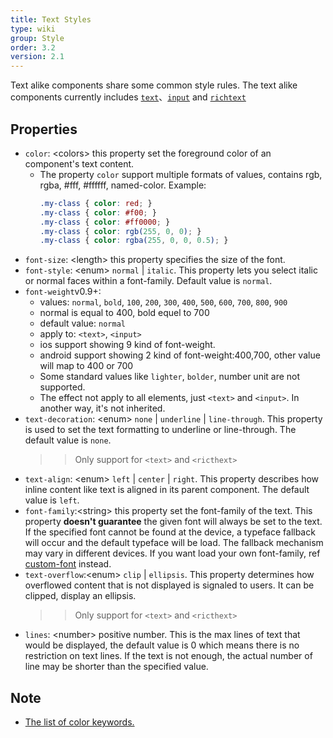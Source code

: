 ```yaml
---
title: Text Styles
type: wiki
group: Style
order: 3.2
version: 2.1
---
```


<!-- toc -->

Text alike components share some common style rules. The text alike components currently includes [`text`](../references/components/text.html)、[`input`](../references/components/input.html) and [`richtext`](../references/components/richtext.html)

## Properties

- `color`: &lt;colors&gt; this property set the foreground color of an component's text content.
    * The property `color` support multiple formats of values, contains rgb, rgba, #fff, #ffffff, named-color. Example:
        ```css
        .my-class { color: red; }
        .my-class { color: #f00; }
        .my-class { color: #ff0000; }
        .my-class { color: rgb(255, 0, 0); }
        .my-class { color: rgba(255, 0, 0, 0.5); }
        ```
- `font-size`: &lt;length&gt; this property specifies the size of the font.
- `font-style`: &lt;enum&gt; `normal` | `italic`. This property lets you select italic or normal faces within a font-family. Default value is `normal`.
- `font-weight`<span class="api-version">v0.9+</span>:
  * values: `normal`, `bold`, `100`, `200`, `300`, `400`, `500`, `600`, `700`, `800`, `900`
  * normal is equal to 400, bold equel to 700
  * default value: `normal`
  * apply to: `<text>`, `<input>`
  * ios support showing 9 kind of font-weight.
  * android support showing 2 kind of font-weight:400,700, other value will map to 400 or 700
  * Some standard values like `lighter`, `bolder`, number unit are not supported.
  * The effect not apply to all elements, just `<text>` and `<input>`. In another way, it's not inherited.
- `text-decoration`: &lt;enum&gt; `none` | `underline` | `line-through`. This property is used to set the text formatting to underline or line-through. The default value is `none`.
    >> Only support for `<text>` and `<ricthext>`
- `text-align`: &lt;enum&gt; `left` | `center` | `right`. This property describes how inline content like text is aligned in its parent component. The default value is `left`.
- `font-family`:&lt;string&gt; this property set the font-family of the text. This property **doesn't guarantee** the given font will always be set to the text. If the specified font cannot be found at the device, a typeface fallback will occur and the default typeface will be load. The fallback mechanism may vary in different devices. If you want load your own font-family, ref [custom-font](../references/modules/custom_font.html) instead.
- `text-overflow`:&lt;enum&gt; `clip` | `ellipsis`. This property determines how overflowed content that is not displayed is signaled to users. It can be clipped, display an ellipsis.
   >> Only support for `<text>` and `<ricthext>`
- `lines`: &lt;number&gt; positive number. This is the max lines of text that would be displayed, the default value is 0 which means there is no restriction on text lines. If the text is not enough, the actual number of line may be shorter than the specified value.

## Note
* [The list of color keywords.](./color-names.html)

